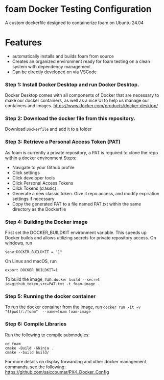 # foam Docker Testing Configuration
A custom dockerfile designed to containerize foam on Ubuntu 24.04 


# Features 
* automatically installs and builds foam from source
* Creates an organized environment ready for foam testing on a clean system with dependency management
* Can be directly developed on via VSCode

### Step 1: Install Docker Desktop and run Docker Desktop. 
Docker Desktop comes with all components of Docker that are necessary to make our docker containers, as well as a nice UI to help us manage our containers and images. 
https://www.docker.com/products/docker-desktop/
### Step 2: Download the docker file from this repository. 
Download `Dockerfile` and add it to a folder
### Step 3: Retrieve a Personal Access Token (PAT)
As foam is currently a private repository, a PAT is required to clone the repo within a docker environment
Steps:
* Navigate to your Github profile
* Click settings
* Click developer tools
* Click Personal Access Tokens
* Click Tokens (classic)
* Generate a new classic token. Give it repo access, and modify expiration settings if necessary
* Copy the generated PAT to a file named PAT.txt within the same directory as the Dockerfile

### Step 4: Building the Docker image
First set the DOCKER_BUILDKIT environment variable. This speeds up Docker builds and allows utilizing secrets for private repository access.
On windows, run
```
$env:DOCKER_BUILDKIT = "1"
```

On Linux and macOS, run
```
export DOCKER_BUILDKIT=1
```

To build the image, run:
```docker build --secret id=github_token,src=PAT.txt -t foam-image .```

### Step 5: Running the docker container
To run the docker container from the image, run
```docker run -it -v "$(pwd)/:/foam"  --name=foam foam-image```

### Step 6: Compile Libraries
Run the following to compile submodules:
```
cd foam
cmake -Build -GNinja .
cmake --build build/
```

For more details on display forwarding and other docker management commands, see the following:
https://github.com/saiccoumar/PX4_Docker_Config
